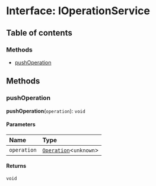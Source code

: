 # Interface: IOperationService

## Table of contents

### Methods

* [pushOperation](/auto-docs/fixed-layout-editor/interfaces/IOperationService.md#pushoperation)

## Methods

### pushOperation

**pushOperation**(`operation`): `void`

#### Parameters

| Name | Type |
| :------ | :------ |
| `operation` | [`Operation`](/auto-docs/fixed-layout-editor/interfaces/Operation.md)<`unknown`> |

#### Returns

`void`
